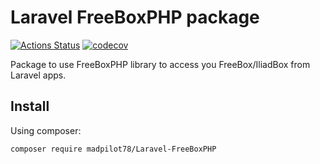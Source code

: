 # Laravel FreeBoxPHP package

<!-- [![Packagist Version](https://img.shields.io/packagist/v/madpilot78/laravel-freebox-php)](https://packagist.org/packages/madpilot78/laravel-freebox-php) -->
[![Actions Status](https://img.shields.io/github/actions/workflow/status/madpilot78/Laravel-FreeBoxPHP/tests.yml)](https://github.com/madpilot78/Laravel-FreeBoxPHP/actions/workflows/tests.yml)
[![codecov](https://codecov.io/gh/madpilot78/Laravel-FreeBoxPHP/graph/badge.svg?token=TNxAJ6DuHl)](https://codecov.io/github/madpilot78/Laravel-FreeBoxPHP)

Package to use FreeBoxPHP library to access you FreeBox/IliadBox from
Laravel apps.

## Install

Using composer:

```sh
composer require madpilot78/Laravel-FreeBoxPHP
```
